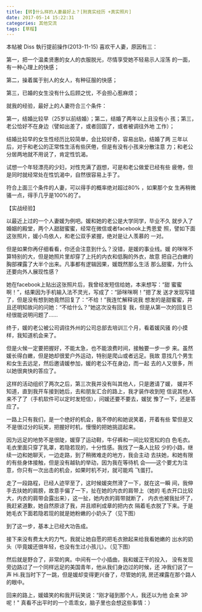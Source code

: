 ```yaml
---
title: [转]什么样的人妻最好上？[附真实经历 +真实照片]
date: 2017-05-14 15:22:31
categories: 其他交流
tags: [草榴]
---
```

本帖被 Diss 執行提前操作(2013-11-15)
喜欢干人妻，原因有三：

第一，把一个温柔贤惠的女人的衣服脱光，尽情享受她不轻易示人淫荡
的一面，有一种心理上的快感；

第二，操着属于别人的女人，有种征服的快感；

第三，已婚的女生没有什么后顾之忧，不会担心惹麻烦；

就我的经验，最好上的人妻符合三个条件：

第一，结婚比较早（25岁以前结婚）；第二，结婚了两年以上且没有小
孩；第三，老公恰好不在身边（譬如出差了，或者回国了，或者被调往外地
工作）；

结婚比较早的女生性经历比较简单，会比较好奇，容易出轨，结婚了两
三年以后，对于和老公的正常性生活有些厌倦，但是有没有小孩来分散注意
力；和老公分居两地就不用说了，肯定性饥渴。

试想一个年轻漂亮的少妇，对性充满了遐想，可是和老公做爱已经有些
疲倦，但是同时就经常处在性饥渴中，自然很容易上手了。

符合上面三个条件的人妻，可以得手的概率绝对超过80% ，如果那个女
生再稍微骚一点，得手几乎是100%的了。

【实战经验】

以最近上过的一个人妻媛为例吧。媛和她的老公是大学同学，毕业不久
就步入了婚姻的殿堂，两个人甜甜蜜蜜，经常在微信或者facebook上秀恩爱
照，譬如下面这张照片，媛小鸟依人，和老公双手紧握，绝对是让人羡慕的
一对。
 
但是如果你再仔细看看，你还会注意到什么？没错，是媛的事业线。媛
的咪咪不算特别的大，但是她照片里却穿了上托的内衣和低胸的外衣，故意
把自己白嫩的胸部裸露了大半个出来。凡事都有逻辑因果，媛既然那么生活
那么甜蜜，为什么还要向外人展现性感？

她在facebook上贴出这张照片后，我曾经发短信给她，本来想写：“甜
蜜蜜啊！”，结果因为手机输入法不灵光，写成了：“舔咪咪啊！”摁了发
送才发现写错了，但是没有想到她竟然回复了：“不给！”我连忙解释说我
想发的是甜蜜蜜，并且还明知故问的问她：“不给什么？”她这次没有回复
我，但是从第一次的回复已经很能说明问题了……

终于，媛的老公被公司调往外州的公司总部去培训三个月，看着媛风骚
的小摸样，我知道机会来了。

但是火候一定要把握好，不能太急，也不能浪费时间，接触要一步一步
来。虽然媛长得白嫩，但是她却很爱户外运动，特别是爬山或者远足。我故
意找几个男生和女生去远足，然后邀请媛参加，媛的老公不在身边，而一起
去的人又很多，所以她很爽快的答应了。

这样的活动组织了两次之后，第三次我并没有叫其他人，只是邀请了媛，
媛并不知道，直到我开车接到她后，去和朋友汇合的路上，我才装作收到短
信说其他人来不了了（手机软件可以定时发短信），问媛还要不要去，媛犹
豫了一下，还是答应了。

一路上只有我们，是一个绝好的机会，我不停的和她说笑着，开着有些
荤但是又不是很过分的玩笑，把握好时机，慢慢的把她挑逗起来。

因为远足的地势不是很陡，媛穿了运动鞋，牛仔裤和一间比较宽松的白
色毛衣。毛衣里面只穿了乳罩，若隐若现的，十分性感。我找了一条人比较
少的小路，继续一边和她聊天，一边走路，到了稍微难走的地方，我会主动
去扶她，和她有限的有些身体接触，但是没有越轨的举动，因为我在等待机
会——这个要尤为注意，你只有一次出击的机会，如果时机不对，就可能鸡
飞蛋打。

走了一段路程，已经人迹罕至了，这时候媛突然滑了一下，就在这一瞬
间，我伸手去扶她的肩膀，故意手偏了一下，扯在她的内衣的肩带上（她的
毛衣开口比较大，内衣的肩带会露出来），这一扯，她内衣的肩带就断了，
内衣也被我扯坏了，我赶紧道歉，她自然原谅了我，并且顺利成章的把内衣
隔着毛衣脱了下来。于是她毛衣下面若隐若现的就是她粉嫩的小奶头了（见下图）

 
 

到了这一步，基本上已经大功告成。

接下来没有费太大的力气，我就让她自愿的把毛衣掀起来给我看她嫩的
出水的奶头（毕竟媛还很年轻，也没有生过小孩儿）。（见下图）

 

然后就是野合了，非常的爽。中间有一个小插曲，我和媛正干的投入，
没有发现旁边路过了一个同样远足的美国青年，他从我们身边过的时候，还
冲我们说了一声 Hi.我当时下了一跳，但是媛却变得更兴奋了，尽管她的乳
房还裸露在那个路人的眼中。

回来的路上，媛嬉笑的和我开玩笑说：“刚才碰到那个人，我还以为他
会来 3P 呢！" 真看不出平时的一个乖乖女，脑子里也会想这些事情：）
